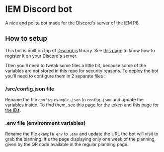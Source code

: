 # IEM Discord bot

A nice and polite bot made for the Discord's server of the IEM P8.

## How to setup

This bot is built on top of [Discord.js](https://discord.js.org/) library. See [this page](https://discordjs.guide/preparations/setting-up-a-bot-application.html#creating-your-bot) to know how to register it on your Discord's server.

Then you'll need to tweak some files a little bit, because some of the variables are not stored in this repo for security reasons. To deploy the bot you'll need to configure them in 2 separate files :

### /src/config.json file
Rename the file `config.example.json` to `config.json` and update the variables inside. To find them, see [this page for the token](https://discordjs.guide/preparations/setting-up-a-bot-application.html#creating-your-bot) and [this page for the IDs](https://discordjs.guide/creating-your-bot/command-deployment.html#guild-commands).

### .env file (environment variables)
Rename the file `example.env` to `.env` and update the URL the bot will visit to grab the planning. It's the page displaying only one week of the planning, given by the QR code available in the regular planning page.